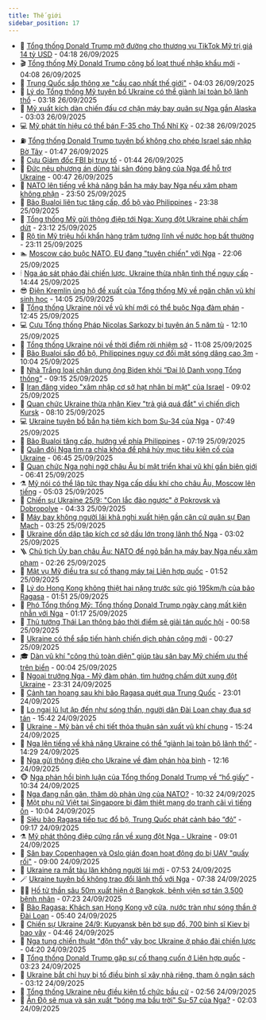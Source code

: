 ```yaml
---
title: Thế giới
sidebar_position: 17
---
```


<!-- dantri-the-gioi:START -->
- 🌋 [Tổng thống Donald Trump mở đường cho thương vụ TikTok Mỹ trị giá 14 tỷ USD](https://dantri.com.vn/the-gioi/tong-thong-donald-trump-mo-duong-cho-thuong-vu-tiktok-my-tri-gia-14-ty-usd-20250926111637301.htm) - 04:18 26/09/2025
- 🎬 [Tổng thống Mỹ Donald Trump công bố loạt thuế nhập khẩu mới](https://dantri.com.vn/the-gioi/tong-thong-my-donald-trump-cong-bo-loat-thue-nhap-khau-moi-20250926110538008.htm) - 04:08 26/09/2025
- 🧰 [Trung Quốc sắp thông xe &quot;cầu cao nhất thế giới&quot;](https://dantri.com.vn/the-gioi/trung-quoc-sap-thong-xe-cau-cao-nhat-the-gioi-20250926104955312.htm) - 04:03 26/09/2025
- 🌋 [Lý do Tổng thống Mỹ tuyên bố Ukraine có thể giành lại toàn bộ lãnh thổ](https://dantri.com.vn/the-gioi/ly-do-tong-thong-my-tuyen-bo-ukraine-co-the-gianh-lai-toan-bo-lanh-tho-20250925104405173.htm) - 03:18 26/09/2025
- 🗽 [Mỹ xuất kích dàn chiến đấu cơ chặn máy bay quân sự Nga gần Alaska](https://dantri.com.vn/the-gioi/my-xuat-kich-dan-chien-dau-co-chan-may-bay-quan-su-nga-gan-alaska-20250926080355959.htm) - 03:03 26/09/2025
- 💻 [Mỹ phát tín hiệu có thể bán F-35 cho Thổ Nhĩ Kỳ](https://dantri.com.vn/the-gioi/my-phat-tin-hieu-co-the-ban-f-35-cho-tho-nhi-ky-20250926093654414.htm) - 02:38 26/09/2025
- ⛽️ [Tổng thống Donald Trump tuyên bố không cho phép Israel sáp nhập Bờ Tây](https://dantri.com.vn/the-gioi/tong-thong-donald-trump-tuyen-bo-khong-cho-phep-israel-sap-nhap-bo-tay-20250926073850538.htm) - 01:47 26/09/2025
- 🤩 [Cựu Giám đốc FBI bị truy tố](https://dantri.com.vn/the-gioi/cuu-giam-doc-fbi-bi-truy-to-20250926083052058.htm) - 01:44 26/09/2025
- 🧐 [Đức nêu phương án dùng tài sản đóng băng của Nga để hỗ trợ Ukraine](https://dantri.com.vn/the-gioi/duc-neu-phuong-an-dung-tai-san-dong-bang-cua-nga-de-ho-tro-ukraine-20250926073739082.htm) - 00:47 26/09/2025
- 🎊 [NATO lên tiếng về khả năng bắn hạ máy bay Nga nếu xâm phạm không phận](https://dantri.com.vn/the-gioi/nato-len-tieng-ve-kha-nang-ban-ha-may-bay-nga-neu-xam-pham-khong-phan-20250926064047053.htm) - 23:50 25/09/2025
- 📝 [Bão Bualoi liên tục tăng cấp, đổ bộ vào Philippines](https://dantri.com.vn/the-gioi/bao-bualoi-lien-tuc-tang-cap-do-bo-vao-philippines-20250926062253633.htm) - 23:38 25/09/2025
- 🤡 [Tổng thống Mỹ gửi thông điệp tới Nga: Xung đột Ukraine phải chấm dứt](https://dantri.com.vn/the-gioi/tong-thong-my-gui-thong-diep-toi-nga-xung-dot-ukraine-phai-cham-dut-20250926060827661.htm) - 23:12 25/09/2025
- 🥷 [Rộ tin Mỹ triệu hồi khẩn hàng trăm tướng lĩnh về nước họp bất thường](https://dantri.com.vn/the-gioi/ro-tin-my-trieu-hoi-khan-hang-tram-tuong-linh-ve-nuoc-hop-bat-thuong-20250926053116439.htm) - 23:11 25/09/2025
- 🏊 [Moscow cáo buộc NATO, EU đang &quot;tuyên chiến&quot; với Nga](https://dantri.com.vn/the-gioi/moscow-cao-buoc-nato-eu-dang-tuyen-chien-voi-nga-20250926050242380.htm) - 22:06 25/09/2025
- 🕯 [Nga áp sát pháo đài chiến lược, Ukraine thừa nhận tình thế nguy cấp](https://dantri.com.vn/the-gioi/nga-ap-sat-phao-dai-chien-luoc-ukraine-thua-nhan-tinh-the-nguy-cap-20250925213937783.htm) - 14:44 25/09/2025
- 😎 [Điện Kremlin ủng hộ đề xuất của Tổng thống Mỹ về ngăn chặn vũ khí sinh học](https://dantri.com.vn/the-gioi/dien-kremlin-ung-ho-de-xuat-cua-tong-thong-my-ve-ngan-chan-vu-khi-sinh-hoc-20250925205822622.htm) - 14:05 25/09/2025
- 🌈 [Tổng thống Ukraine nói về vũ khí mới có thể buộc Nga đàm phán](https://dantri.com.vn/the-gioi/tong-thong-ukraine-noi-ve-vu-khi-moi-co-the-buoc-nga-dam-phan-20250925194350849.htm) - 12:45 25/09/2025
- 💻 [Cựu Tổng thống Pháp Nicolas Sarkozy bị tuyên án 5 năm tù](https://dantri.com.vn/the-gioi/cuu-tong-thong-phap-nicolas-sarkozy-bi-tuyen-an-5-nam-tu-20250925184730140.htm) - 12:10 25/09/2025
- 🤖 [Tổng thống Ukraine nói về thời điểm rời nhiệm sở](https://dantri.com.vn/the-gioi/tong-thong-ukraine-noi-ve-thoi-diem-roi-nhiem-so-20250925170009977.htm) - 11:08 25/09/2025
- 🦏 [Bão Bualoi sắp đổ bộ, Philippines nguy cơ đối mặt sóng dâng cao 3m](https://dantri.com.vn/the-gioi/bao-bualoi-sap-do-bo-philippines-nguy-co-doi-mat-song-dang-cao-3m-20250925165731308.htm) - 10:04 25/09/2025
- 🌁 [Nhà Trắng loại chân dung ông Biden khỏi “Đại lộ Danh vọng Tổng thống”](https://dantri.com.vn/the-gioi/nha-trang-loai-chan-dung-ong-biden-khoi-dai-lo-danh-vong-tong-thong-20250925155706729.htm) - 09:15 25/09/2025
- 🐘 [Iran đăng video &quot;xâm nhập cơ sở hạt nhân bí mật&quot; của Israel](https://dantri.com.vn/the-gioi/iran-dang-video-xam-nhap-co-so-hat-nhan-bi-mat-cua-israel-20250925155333484.htm) - 09:02 25/09/2025
- 🥷 [Quan chức Ukraine thừa nhận Kiev &quot;trả giá quá đắt&quot; vì chiến dịch Kursk](https://dantri.com.vn/the-gioi/quan-chuc-ukraine-thua-nhan-kiev-tra-gia-qua-dat-vi-chien-dich-kursk-20250925150322997.htm) - 08:10 25/09/2025
- 💻 [Ukraine tuyên bố bắn hạ tiêm kích bom Su-34 của Nga](https://dantri.com.vn/the-gioi/ukraine-tuyen-bo-ban-ha-tiem-kich-bom-su-34-cua-nga-20250925133722670.htm) - 07:49 25/09/2025
- 🎡 [Bão Bualoi tăng cấp, hướng về phía Philippines](https://dantri.com.vn/the-gioi/bao-bualoi-tang-cap-huong-ve-phia-philippines-20250925140225405.htm) - 07:19 25/09/2025
- 🧰 [Quân đội Nga tìm ra chìa khóa để phá hủy mục tiêu kiên cố của Ukraine](https://dantri.com.vn/the-gioi/quan-doi-nga-tim-ra-chia-khoa-de-pha-huy-muc-tieu-kien-co-cua-ukraine-20250925084625628.htm) - 06:45 25/09/2025
- 🥸 [Quan chức Nga nghi ngờ châu Âu bí mật triển khai vũ khí gần biên giới](https://dantri.com.vn/the-gioi/quan-chuc-nga-nghi-ngo-chau-au-bi-mat-trien-khai-vu-khi-gan-bien-gioi-20250925131834649.htm) - 06:41 25/09/2025
- ⚗️ [Mỹ nói có thể lập tức thay Nga cấp dầu khí cho châu Âu, Moscow lên tiếng](https://dantri.com.vn/the-gioi/my-noi-co-the-lap-tuc-thay-nga-cap-dau-khi-cho-chau-au-moscow-len-tieng-20250925112903977.htm) - 05:03 25/09/2025
- 🌮 [Chiến sự Ukraine 25/9: &quot;Con lắc đảo ngược&quot; ở Pokrovsk và Dobropolye](https://dantri.com.vn/the-gioi/chien-su-ukraine-259-con-lac-dao-nguoc-o-pokrovsk-va-dobropolye-20250925105510181.htm) - 04:33 25/09/2025
- 🎃 [Máy bay không người lái khả nghi xuất hiện gần căn cứ quân sự Đan Mạch](https://dantri.com.vn/the-gioi/may-bay-khong-nguoi-lai-kha-nghi-xuat-hien-gan-can-cu-quan-su-dan-mach-20250925102132646.htm) - 03:25 25/09/2025
- 💫 [Ukraine dồn dập tập kích cơ sở dầu lớn trong lãnh thổ Nga](https://dantri.com.vn/the-gioi/ukraine-don-dap-tap-kich-co-so-dau-lon-trong-lanh-tho-nga-20250925080847667.htm) - 03:02 25/09/2025
- 🪜 [Chủ tịch Ủy ban châu Âu: NATO để ngỏ bắn hạ máy bay Nga nếu xâm phạm](https://dantri.com.vn/the-gioi/chu-tich-uy-ban-chau-au-nato-de-ngo-ban-ha-may-bay-nga-neu-xam-pham-20250925080021757.htm) - 02:26 25/09/2025
- 🌋 [Mật vụ Mỹ điều tra sự cố thang máy tại Liên hợp quốc](https://dantri.com.vn/the-gioi/mat-vu-my-dieu-tra-su-co-thang-may-tai-lien-hop-quoc-20250925083518164.htm) - 01:52 25/09/2025
- 🦏 [Lý do Hong Kong không thiệt hại nặng trước sức gió 195km/h của bão Ragasa](https://dantri.com.vn/the-gioi/ly-do-hong-kong-khong-thiet-hai-nang-truoc-suc-gio-195kmh-cua-bao-ragasa-20250925081329262.htm) - 01:51 25/09/2025
- 👀 [Phó Tổng thống Mỹ: Tổng thống Donald Trump ngày càng mất kiên nhẫn với Nga](https://dantri.com.vn/the-gioi/pho-tong-thong-my-tong-thong-donald-trump-ngay-cang-mat-kien-nhan-voi-nga-20250925071704205.htm) - 01:17 25/09/2025
- 🧰 [Thủ tướng Thái Lan thông báo thời điểm sẽ giải tán quốc hội](https://dantri.com.vn/the-gioi/thu-tuong-thai-lan-thong-bao-thoi-diem-se-giai-tan-quoc-hoi-20250925074000104.htm) - 00:58 25/09/2025
- 🚀 [Ukraine có thể sắp tiến hành chiến dịch phản công mới](https://dantri.com.vn/the-gioi/ukraine-co-the-sap-tien-hanh-chien-dich-phan-cong-moi-20250925070914938.htm) - 00:27 25/09/2025
- 🎓 [Dàn vũ khí &quot;công thủ toàn diện&quot; giúp tàu sân bay Mỹ chiếm ưu thế trên biển](https://dantri.com.vn/the-gioi/dan-vu-khi-cong-thu-toan-dien-giup-tau-san-bay-my-chiem-uu-the-tren-bien-20250924104448794.htm) - 00:04 25/09/2025
- 🥸 [Ngoại trưởng Nga - Mỹ đàm phán, tìm hướng chấm dứt xung đột Ukraine](https://dantri.com.vn/the-gioi/ngoai-truong-nga-my-dam-phan-tim-huong-cham-dut-xung-dot-ukraine-20250925062358926.htm) - 23:31 24/09/2025
- 🦅 [Cảnh tan hoang sau khi bão Ragasa quét qua Trung Quốc](https://dantri.com.vn/the-gioi/canh-tan-hoang-sau-khi-bao-ragasa-quet-qua-trung-quoc-20250925055536392.htm) - 23:01 24/09/2025
- 🤭 [Lo ngại lũ lụt ập đến như sóng thần, người dân Đài Loan chạy đua sơ tán](https://dantri.com.vn/the-gioi/lo-ngai-lu-lut-ap-den-nhu-song-than-nguoi-dan-dai-loan-chay-dua-so-tan-20250924210207368.htm) - 15:42 24/09/2025
- 🤖 [Ukraine - Mỹ bàn về chi tiết thỏa thuận sản xuất vũ khí chung](https://dantri.com.vn/the-gioi/ukraine-my-ban-ve-chi-tiet-thoa-thuan-san-xuat-vu-khi-chung-20250924203451302.htm) - 15:24 24/09/2025
- 🐲 [Nga lên tiếng về khả năng Ukraine có thể “giành lại toàn bộ lãnh thổ”](https://dantri.com.vn/the-gioi/nga-len-tieng-ve-kha-nang-ukraine-co-the-gianh-lai-toan-bo-lanh-tho-20250924211048243.htm) - 14:29 24/09/2025
- 🫣 [Nga gửi thông điệp cho Ukraine về đàm phán hòa bình](https://dantri.com.vn/the-gioi/nga-gui-thong-diep-cho-ukraine-ve-dam-phan-hoa-binh-20250924191255659.htm) - 12:16 24/09/2025
- 🐵 [Nga phản hồi bình luận của Tổng thống Donald Trump về “hổ giấy”](https://dantri.com.vn/the-gioi/nga-phan-hoi-binh-luan-cua-tong-thong-donald-trump-ve-ho-giay-20250924172755336.htm) - 10:34 24/09/2025
- 🫶 [Nga đang nắn gân, thăm dò phản ứng của NATO?](https://dantri.com.vn/the-gioi/nga-dang-nan-gan-tham-do-phan-ung-cua-nato-20250923101251306.htm) - 10:32 24/09/2025
- 💃 [Một phụ nữ Việt tại Singapore bị đâm thiệt mạng do tranh cãi vì tiếng ồn](https://dantri.com.vn/the-gioi/mot-phu-nu-viet-tai-singapore-bi-dam-thiet-mang-do-tranh-cai-vi-tieng-on-20250924165041723.htm) - 10:04 24/09/2025
- 💫 [Siêu bão Ragasa tiếp tục đổ bộ, Trung Quốc phát cảnh báo “đỏ”](https://dantri.com.vn/the-gioi/sieu-bao-ragasa-tiep-tuc-do-bo-trung-quoc-phat-canh-bao-do-20250924160632080.htm) - 09:17 24/09/2025
- ⚗️ [Mỹ phát thông điệp cứng rắn về xung đột Nga - Ukraine](https://dantri.com.vn/the-gioi/my-phat-thong-diep-cung-ran-ve-xung-dot-nga-ukraine-20250924155845282.htm) - 09:01 24/09/2025
- 🥷 [Sân bay Copenhagen và Oslo gián đoạn hoạt động do bị UAV &quot;quấy rối&quot;](https://dantri.com.vn/the-gioi/san-bay-copenhagen-va-oslo-gian-doan-hoat-dong-do-bi-uav-quay-roi-20250924150843108.htm) - 09:00 24/09/2025
- 🥸 [Ukraine ra mắt tàu lặn không người lái mới](https://dantri.com.vn/the-gioi/ukraine-ra-mat-tau-lan-khong-nguoi-lai-moi-20250924144715377.htm) - 07:53 24/09/2025
- 🪄 [Ukraine tuyên bố không trao đổi lãnh thổ với Nga](https://dantri.com.vn/the-gioi/ukraine-tuyen-bo-khong-trao-doi-lanh-tho-voi-nga-20250924142127836.htm) - 07:38 24/09/2025
- 🧑‍💻 [Hố tử thần sâu 50m xuất hiện ở Bangkok, bệnh viện sơ tán 3.500 bệnh nhân](https://dantri.com.vn/the-gioi/ho-tu-than-sau-50m-xuat-hien-o-bangkok-benh-vien-so-tan-3500-benh-nhan-20250924141643790.htm) - 07:23 24/09/2025
- 🤭 [Bão Ragasa: Khách sạn Hong Kong vỡ cửa, nước tràn như sóng thần ở Đài Loan](https://dantri.com.vn/the-gioi/bao-ragasa-khach-san-hong-kong-vo-cua-nuoc-tran-nhu-song-than-o-dai-loan-20250924120332917.htm) - 05:40 24/09/2025
- 🗽 [Chiến sự Ukraine 24/9: Kupyansk bên bờ sụp đổ, 700 binh sĩ Kiev bị bao vây](https://dantri.com.vn/the-gioi/chien-su-ukraine-249-kupyansk-ben-bo-sup-do-700-binh-si-kiev-bi-bao-vay-20250924112506383.htm) - 04:46 24/09/2025
- 🤖 [Nga tung chiến thuật &quot;độn thổ&quot; vây bọc Ukraine ở pháo đài chiến lược](https://dantri.com.vn/the-gioi/nga-tung-chien-thuat-don-tho-vay-boc-ukraine-o-phao-dai-chien-luoc-20250924111709620.htm) - 04:20 24/09/2025
- 🌈 [Tổng thống Donald Trump gặp sự cố thang cuốn ở Liên hợp quốc](https://dantri.com.vn/the-gioi/tong-thong-donald-trump-gap-su-co-thang-cuon-o-lien-hop-quoc-20250924100358037.htm) - 03:23 24/09/2025
- 🤩 [Ukraine bắt chỉ huy bị tố điều binh sĩ xây nhà riêng, tham ô ngân sách](https://dantri.com.vn/the-gioi/ukraine-bat-chi-huy-bi-to-dieu-binh-si-xay-nha-rieng-tham-o-ngan-sach-20250924100540948.htm) - 03:12 24/09/2025
- 🤗 [Tổng thống Ukraine nêu điều kiện tổ chức bầu cử](https://dantri.com.vn/the-gioi/tong-thong-ukraine-neu-dieu-kien-to-chuc-bau-cu-20250924081234998.htm) - 02:56 24/09/2025
- 🙉 [Ấn Độ sẽ mua và sản xuất &quot;bóng ma bầu trời&quot; Su-57 của Nga?](https://dantri.com.vn/the-gioi/an-do-se-mua-va-san-xuat-bong-ma-bau-troi-su-57-cua-nga-20250924084638457.htm) - 02:03 24/09/2025<!-- dantri-the-gioi:END -->
